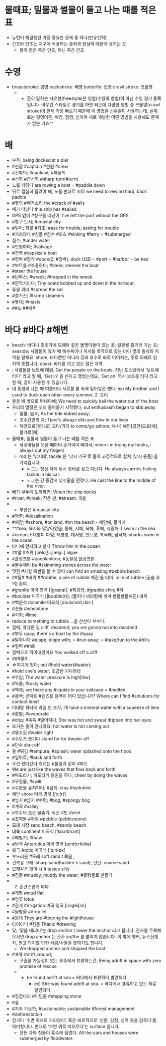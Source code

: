 # 물때표; 밀물과 썰물이 들고 나는 떄를 적은 표
* 뉴턴이 해결했던 가장 중요한 문제 중 하나(만유인력)
* 간조와 만조는 지구에 작용하는 중력과 원심력 때문에 생기는 것
	* 물이 만은 쪽은 만조, 아닌 쪽은 간조

# 수영
* breaststroke: 평영 backstroke: 배영  butterfly: 접영  crawl stroke: 코롤영
	* * 흔히 말하는 자유형(freestyle)은 영법(수영의 방법)이 아닌 수영 경기 종목입니다. 아무런 스타일로 경기를 하면 되는데 다양한 영법 중 크롤영(crawl stroke)이 현재 가장 빠르기 때문에 이 영법을 선수들이 사용하는데, 실제로는 평영이든, 배영, 접영, 심지어 새로 개발한 어떤 영법을 사용해도 문제가 없는 거죠^^
                                

# 배
* 부두; being docked at a pier
* #선장 #captain #선원 #crew
* #선박의; #nautical; #해상의
* #선회 #급선회 #sharp turn(#turn)
* 노를 저하다 							are rowing a boat = #paddle down
* 뒤로 열심히 돌려야 해, 노를 반대로 저어 			 we need to rewind hard, back paddle
* #돛의 #삐걱소리 the #crack of #sails
* 배가 떠났다 thie ship has #sailed
* GPS 없이 #항구를 떠났어; I've left the port without the GPS
* #항구 도시; #coastal city
* #빌미; 화를 #좌초; #ask for trouble; asking for trouble
* #가라앉다 #침몰 #침수 #좌초 #sinking #ferry = #submerged
* 침수; #under water
* #인양하다; #salvage
* #전복 #capsize a boat
* #정박 #장착 #dock(2. #정박); dock USB = #port = #harbor = be tied
* #보트를 #조종하다; #steer; steered the boat
* #steer the house
* #난파선; #wreck; #trapped in the wreck
* #깐닥거리다; Tiny boats bobbed up and down in the harbour.
* 돛을 펴라 #spread the sail
* #증기선; #tramp steamers
* #돛대; #masts
* ##노 ##배#

# 바다 #바다 #해변
* beach: 바다나 호숫가에 모래와 같은 돌멩이들이 있는 곳; 일광욜 즐기러 가는 곳; seaside; 사람들이 휴가 때 해수욕이나 피서를 목적으로 찾는 바다 옆의 동네와 지역을 말해요.
  shore; 바다뿐만 아니라 강과 호수로 바로 이어지는, 주로 모래로 된 지역 뜻합니다; coast: 바다를 끼고 있는 럽은 지역
* : 사람들을 보트에 태워.  Get the people on the boats. 지난 포스팅에서 '보트에 타다' 라고 할 때, 'Get in' 을 쓴다고 했었는데요, 'Get on' 역시 보트를 타다 라고 할 때, 같이 사용할 수 있습니다.
* 내 동생과 나는 매 여름마다 서로를 물 속에 밀어넣곤 했다. ex) My brother and I used to duck each other every summer. 2. 오리
* 물을 배 밖으로 퍼내야해; We need to quickly bail the water out of the boat
* 우리의 열정은 섯히 줄어들기 시작했다; out enthusiasm began to ebb away
	* 밀물, 썲ㄹ; As the tide ebbed away; 
	* 조수간만의 차; Tjere's always ebb and flow in our lives
	* 해안으로[물가로] 오다/가다  to come/go ashore; 부사] 해안[강안]으로[에], 물가로[에]
* 물때표; 밀물과 썰물이 들고 나는 떄를 적은 표
	* 낚싯바늘을 묵을 떄마다 손가락이 베여서; when i'm trying my hooks, i always cut my fingers
	* rod 는 ‘낚시대’, tackle 은 ‘낚시 기구’로 둘이 고정적으로 합쳐 [낚시 용품] 을 가리킵니다. 
		* = 그는 항상 차에 낚시 장비를 갖고 다닌다.  He always carries fishing tackle in his car.
		* = 그는 강 중간에 낚싯줄을 던졌다. He cast the line to the middle of the river.
* 배가 부두에 도착하면; When the ship docks
* #river, #creek: 작은 만, #stream: 개울
* * 부산은 #coastal city
* #염분; #desalination
* #해안; #ashore, #on land, #on the beach - 해안에, 물가에 
* ^^#sea; 육지와 맞닿아있음; 동해, 서해, 북해, 흑해, 지중해; I swim in the sea
* #ocean; 5대양이 다임; 태평양, 대서양, 인도양, 북극해, 남극해; sharks swim in the ocean
* 바다에 던지려고 한다	Throw him in the ocean
* ##말 #조류	[|ӕldƷi:;|ӕlgi:] algae
* #플랑크톤	#zooplankton; #동물성 플랑크톤
* #물수제비	be #skimming stones across the water
* 멋진 #자갈 해변을 볼 수 있따	can find an amazing #pebble beach
* ##돌# #바위 ##rubble; a pile of rubble 깨진 돌 더미. mile of rubble (공습 후의) 황야.
* #granite 미국·영국 [|grӕnɪt]; #화강암; #granite chin; #턱
* #boulder 미국식 [|boʊldə(r)]; (물이나 비바람에 씻겨 반들반들해진) 바위 
* #백운석 dolomite 미국식 [dóuləmàit,dɑ́l-] 
* #숫돌 #whetstone
* #석회; #lime
* reduce something to rubble …을 산산이 부수다.
* 절벽, 막다른 길	cliff, deadend; you are gonna run into deadend
* #부두 quay; 	there's a boat by the #quay
* #달아나다 #elope; elope with; = #run away; = #take/run to the #hills 
* #절벽 ##hill
* 절벽으로 뛰어내렸어요 			 	You walked off a cliff
* ###물#
* ☆이치에 맞다; not #hold water(#water); 
* #hold one's water; 조금만 기다려라
* #수압; The water pressure is high[low]
* #녹물; #rusty water
* #액체; are there any #liquids in your suitcase = #molten
* #용액; 콘택트 #렌즈용 용액이 어디 있습니까? Where can I find #solutions for contact lens?
* 미네랄 워터에 라임 한 조각; i'll have a mineral water with a squeeze of lime
* #증발; #evaporate
* #drip; #뚝뚝 #떨어지다; She was hot and sweat dripped into her eyes.
* 뜨거운 물이 안나와요; hot water is not coming out
* #용수권 #water right
* #수도가 끊기다 stand for for #water off
* #단수 shut off
* 물 #튀김 #tempura; #splash; water splashed onto the flood
* #앞뒤로; #back and forth
* 우린 왔다갔다 흐르는 #물결과 같아 #파도 
* We are just like the waves that flow back and forth
* #파도타기; 파도타기 응원을 하다; cheer by doing the waves
* #구정물; #swill
* #수분을 유지하다; #섭취; stay #hydrated
* 해안	shore 미국·영국 [ʃɔ:(r)] 
* #늪지 #씁지 #수렁;	#bog; #spongy bog
* #계곡	#valley
* #호수의 좁은 물줄기, 작은 #만	#inlet
* #조약돌 #자갈	#pebble (pebblestone)
* 모래 사장	sand beach, #sandy beach
* 대륙	continent 미국식 [‘kɑ:ntɪnənt]
* #해빙기; #thaw
* #남극 Antarctica 미국·영국 [æntɑ́:rktikə]
* 북극 Arctic 미국식 [‘ɑ:rktɪk]
* 부드러운 #모래	soft sand t 묵음 , 
* 건축장 모래: sharp sand(builder's sand), 단단: coarse sand
* 모래같은 맛이 나	it tastes silty
* #진흙	#muddy, muddy the water; #흙탕물로 만들다
* 2. 혼란스럽게 하다
* #개펄	#mud flat
* #연꽃	lotus
* #관개	#irrigation 미국·영국 [ìrəɡéiʃən] 
* #물방울	#drop·let 
* #등대	They are #touring the #lighthouse
* 타이타닉 #침몰 	Titanic #drawing
* 닻; ‘닻을 내리다’는 drop anchor / lower the anchor 라고 합니다. 관사를 주목해 보시면 drop anchor 는 관사 an/the 를 붙이지 않습니다. 이 밖에 앵커, 뉴스진행자, 믿고 의지할 만한 사람/사물을 뜻하기도 합니다. 
	* We dropped anchor and stopped the boat.
* #표류	#drift around; 
	* 구출될 가능성이 없는 우주에서 표류하는건; Being adrift in space with zero promise of rescue
	* * be found adrift at sea = 바다에서 표류하다 발견되다
		* ex) She was found adrift at sea. = 바다에서 표류하고 있는 채로 발견되다.
* #징검다리 #디딤돌	#stepping stone
* #숲
* #지속 가능한; #sustainable; sustainable #forest management
* #deforestation
* 잠기다 ‘수면 아래로 가라앉다’, 혹은 비유적으로 ‘신분, 감정, 성격 등을 감추다’를 의미합니다. 반대로 ‘수면 위로 떠오르다’는 surface 입니다. 
	* 모든 차와 집들이 홍수에 잠겼다. All the cars and houses were submerged by floodwater.
